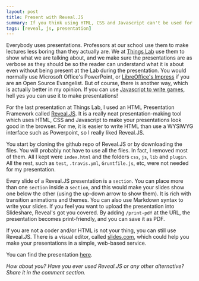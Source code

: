 ```yaml
---
layout: post
title: Present with Reveal.JS
summary: If you think using HTML, CSS and Javascript can't be used for making presentations better than PowerPoint, think again! Reveal.JS is the framework that makes PowerPoint irrelevant.
tags: [reveal, js, presentation]
---
```


<p>
Everybody uses presentations. Professors at our school use them to make lectures less boring than they actually are. We at <a href="http://www.slideshare.net/thingslab/" target="_blank">Things Lab</a> use them to show what we are talking about, and we make sure the presentations are as verbose as they should be so the reader can understand what it is about even without being present at the Lab during the presentation. You would normally use Microsoft Office's PowerPoint, or <a href="http://www.libreoffice.org/discover/impress/" target="_blank">LibreOffice's Impress</a> if you are an Open Source Evangelist. But of course, there is another way, which is actually better in my opinion. If you can use <a href="https://github.com/showcases/javascript-game-engines" target="_blank">Javascript to write games</a>, hell yes you can use it to make presentations!
</p>

For the last presentation at Things Lab, I used an HTML Presentation Framework called <a href="https://github.com/hakimel/reveal.js" target="_blank">Reveal.JS</a>. It is a really neat presentation-making tool which uses HTML, CSS and Javascript to make your presentations look good in the browser. For me, it is easier to write HTML than use a WYSIWYG interface such as Powerpoint, so I really liked Reveal.JS.

You start by cloning the github repo of Reveal.JS or by downloading the files. You will probably not have to use all the files. In fact, I removed most of them. All I kept were <code>index.html</code> and the folders <code>css</code>, <code>js</code>, <code>lib</code> and <code>plugin</code>. All the rest, such as <code>test</code>, <code>.travis.yml</code>, <code>Gruntfile.js</code>, etc, were not needed for my presentation.

Every slide of a Reveal.JS presentation is a <code>section</code>. You can place more than one <code>section</code> inside a <code>section</code>, and this would make your slides show one below the other (using the up-down arrow to show them). It is rich with transition animations and themes. You can also use Markdown syntax to write your slides. If you feel you want to upload the presentation into Slideshare, Reveal's got you covered. By adding <code>/print-pdf</code> at the URL, the presentation becomes print-friendly, and you can save it as PDF.

If you are not a coder and/or HTML is not your thing, you can still use Reveal.JS. There is a visual editor, called <a href="http://slides.com/">slides.com</a>, which could help you make your presentations in a simple, web-based service.

You can find the presentation <a href="http://aziflaj.github.io/real-world-webapp/" target="_blank">here</a>.

<i>How about you? Have you ever used Reveal.JS or any other alternative? Share it in the comment section.</i>

